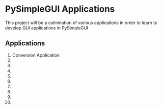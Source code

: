 # PySimpleGUI Applications

This project will be a culmination of various applications in order to learn to develop GUI applications in PySimpleGUI


## Applications

1. Conversion Application
2.
3.
4.
5.
6.
7.
8.
9.
10.
